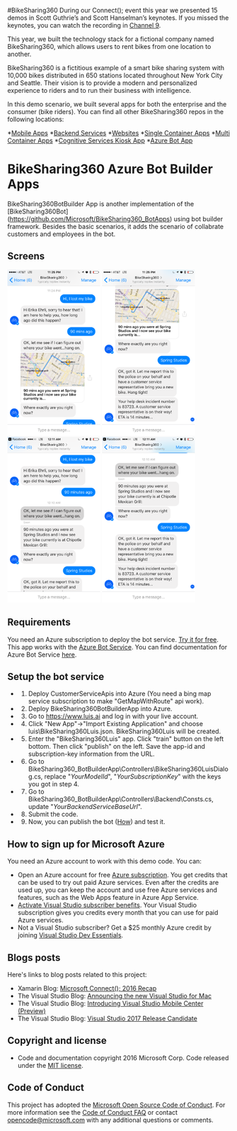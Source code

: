 #BikeSharing360
During our Connect(); event this year we presented 15 demos in Scott Guthrie’s and Scott Hanselman’s keynotes. If you missed the keynotes, you can watch the recording in [Channel 9](https://channel9.msdn.com/Events/Connect/2016/Keynotes-Scott-Guthrie-and-Scott-Hanselman).

This year, we built the technology stack for a fictional company named BikeSharing360, which allows users to rent bikes from one location to another.

BikeSharing360 is a fictitious example of a smart bike sharing system with 10,000 bikes distributed in 650 stations located throughout New York City and Seattle. Their vision is to provide a modern and personalized experience to riders and to run their business with intelligence.

In this demo scenario, we built several apps for both the enterprise and the consumer (bike riders). You can find all other BikeSharing360 repos in the following locations:

*[Mobile Apps](https://github.com/Microsoft/BikeSharing360_MobileApps)
*[Backend Services](https://github.com/Microsoft/BikeSharing360_BackendServices)
*[Websites](https://github.com/Microsoft/BikeSharing360_Websites)
*[Single Container Apps](https://github.com/Microsoft/BikeSharing360_SingleContainer)
*[Multi Container Apps](https://github.com/Microsoft/BikeSharing360_MultiContainer)
*[Cognitive Services Kiosk App](https://github.com/Microsoft/BikeSharing360_CognitiveServicesKioskApp)
*[Azure Bot App](https://github.com/Microsoft/BikeSharing360_BotApps)

# BikeSharing360 Azure Bot Builder Apps
BikeSharing360BotBuilder App is another implementation of the [BikeSharing360Bot] (https://github.com/Microsoft/BikeSharing360_BotApps) using bot builder framework. Besides the basic scenarios, it adds the scenario of collabrate customers and employees in the bot.

## Screens

<img src="images/bot1.png" Width="210" />
<img src="images/bot2.png" Width="210" />
<img src="images/bot3.PNG" Width="210" />
<img src="images/bot4.PNG" Width="210" />

## Requirements
You need an Azure subscription to deploy the bot service. [Try it for free](https://azure.microsoft.com/en-us/). This app works with the [Azure Bot Service](https://azure.microsoft.com/en-us/services/bot-service/). You can find documentation for Azure Bot Service [here](https://docs.botframework.com/en-us/azure-bot-service/#navtitle).

## Setup the bot service
* 1. Deploy CustomerServiceApis into Azure (You need a bing map service subscription to make "GetMapWithRoute" api work).
* 2. Deploy BikeSharing360BotBuilderApp into Azure.
* 3. Go to https://www.luis.ai and log in with your live account. 
* 4. Click "New App"->"Import Existing Application" and choose luis\BikeSharing360Luis.json. BikeSharing360Luis will be created.
* 5. Enter the "BikeSharing360Luis" app. Click "train" button on the left bottom. Then click "publish" on the left. Save the app-id and subscription-key information from the URL.
* 6. Go to BikeSharing360_BotBuilderApp\Controllers\BikeSharing360LuisDialog.cs, replace "_YourModelId_", "_YourSubscriptionKey_" with the keys you got in step 4.
* 7. Go to BikeSharing360_BotBuilderApp\Controllers\Backend\Consts.cs, update "_YourBackendServiceBaseUrl_".
* 8. Submit the code.
* 9. Now, you can publish the bot ([How](https://docs.botframework.com/en-us/azure-bot-service/manage/publish/#navtitle)) and test it. 

## How to sign up for Microsoft Azure

You need an Azure account to work with this demo code. You can:

- Open an Azure account for free [Azure subscription](https://azure.com). You get credits that can be used to try out paid Azure services. Even after the credits are used up, you can keep the account and use free Azure services and features, such as the Web Apps feature in Azure App Service.
- [Activate Visual Studio subscriber benefits](https://www.visualstudio.com/products/visual-studio-dev-essentials-vs). Your Visual Studio subscription gives you credits every month that you can use for paid Azure services.
- Not a Visual Studio subscriber? Get a $25 monthly Azure credit by joining [Visual Studio Dev Essentials](https://www.visualstudio.com/products/visual-studio-dev-essentials-vs).

## Blogs posts

Here's links to blog posts related to this project:

- Xamarin Blog: [Microsoft Connect(); 2016 Recap](https://blog.xamarin.com/microsoft-connect-2016-recap/)
- The Visual Studio Blog: [Announcing the new Visual Studio for Mac](https://blogs.msdn.microsoft.com/visualstudio/2016/11/16/visual-studio-for-mac/)
- The Visual Studio Blog: [Introducing Visual Studio Mobile Center (Preview)](https://blogs.msdn.microsoft.com/visualstudio/2016/11/16/visual-studio-mobile-center/)
- The Visual Studio Blog: [Visual Studio 2017 Release Candidate](https://blogs.msdn.microsoft.com/visualstudio/2016/11/16/visual-studio-2017-rc/)

## Copyright and license
* Code and documentation copyright 2016 Microsoft Corp. Code released under the [MIT license](https://github.com/Microsoft/BikeSharing360_BotApps/blob/master/license.txt).

## Code of Conduct 
This project has adopted the [Microsoft Open Source Code of Conduct](https://opensource.microsoft.com/codeofconduct/). For more information see the [Code of Conduct FAQ](https://opensource.microsoft.com/codeofconduct/faq/) or contact [opencode@microsoft.com](mailto:opencode@microsoft.com) with any additional questions or comments.
